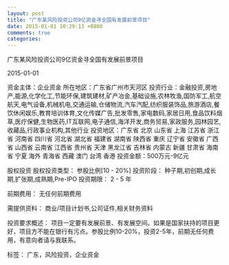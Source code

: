 ```yaml
---
layout: post
title: "广东某风险投资公司9亿资金寻全国有发展前景项目"
date: 2015-01-01 10:29:13 +0800
comments: true
categories: 
---
```

广东某风险投资公司9亿资金寻全国有发展前景项目



2015-01-01

资金主体：企业资金
所在地区：广东省广州市天河区
投资行业：金融投资,房地产,能源,化学化工,节能环保,建筑建材,矿产冶金,基础设施,农林牧渔,国防军工,航空航天,电气设备,机械机电,交通运输,仓储物流,汽车汽配,纺织服装饰品,旅游酒店,餐饮休闲娱乐,教育培训体育,文化传媒广告,批发零售,家电数码,家居日用,食品饮料烟草,医疗保健,生物医药,IT互联网,电子通信,海洋开发,商务贸易,家政服务,园林园艺,收藏品,行政事业机构,其他行业
投资地区：广东省 北京 山东省 上海 江苏省 浙江省 河南省 四川省 河北省 湖北省 福建省 湖南省 陕西省 重庆 辽宁省 安徽省 广西省 山西省 云南省 江西省 贵州省 天津 黑龙江省 吉林省 内蒙古 新疆 甘肃省 海南省 宁夏 海外 青海省 西藏 澳门 台湾 香港
投资金额：500万元-9亿元

股权投资
股权投资类型：
                            参股比例[10 - 20%] 
                                                                                投资阶段：
                            种子期,初创期,成长期,扩张期,成熟期,Pre-IPO 
                                                                                                                                        投资期限：
                            2 - 5 年

前期费用：
无任何前期费用

需提供资料：
商业/项目计划书,公司证件,相关财务资料

投资要求概述：
项目一定要有发展前景、有发展空间。如果是国家扶持的项目更好，项目方不能在银行有污点。参股比例10-20%，投资2-5年，前期无任何费用，有意向者请与我联系。

标签：
广东，风险投资，企业资金

